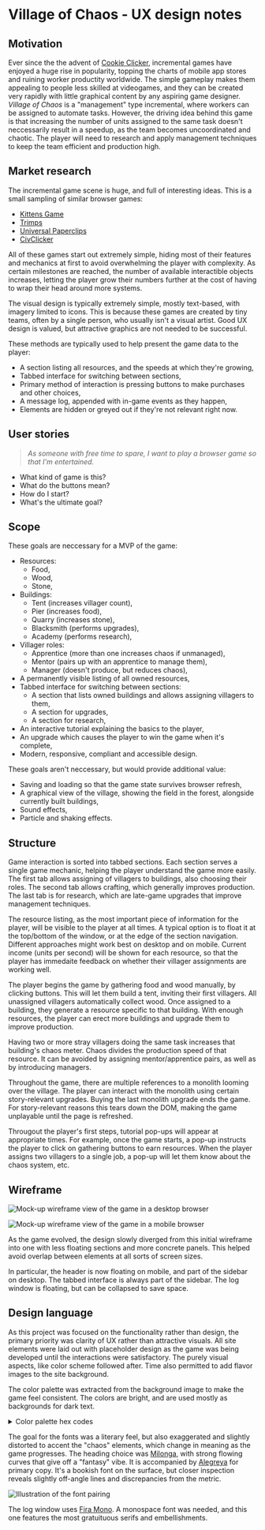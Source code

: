 # Village of Chaos - UX design notes

## Motivation

Ever since the the advent of [Cookie Clicker](https://orteil.dashnet.org/cookieclicker/), incremental games have enjoyed a huge rise in popularity, topping the charts of mobile app stores and ruining worker productity worldwide. The simple gameplay makes them appealing to people less skilled at videogames, and they can be created very rapidly with little graphical content by any aspiring game designer. _Village of Chaos_ is a "management" type incremental, where workers can be assigned to automate tasks. However, the driving idea behind this game is that increasing the number of units assigned to the same task doesn't neccessarily result in a speedup, as the team becomes uncoordinated and chaotic. The player will need to research and apply management techniques to keep the team efficient and production high.

## Market research

The incremental game scene is huge, and full of interesting ideas. This is a small sampling of similar browser games:

-   [Kittens Game](https://kittensgame.com/web/)
-   [Trimps](https://trimps.github.io)
-   [Universal Paperclips](https://www.decisionproblem.com/paperclips/index2.html)
-   [CivClicker](https://cheerfulghost.github.io/civ-clicker/index.html)

All of these games start out extremely simple, hiding most of their features and mechanics at first to avoid overwhelming the player with complexity. As certain milestones are reached, the number of available interactible objects increases, letting the player grow their numbers further at the cost of having to wrap their head around more systems.

The visual design is typically extremely simple, mostly text-based, with imagery limited to icons. This is because these games are created by tiny teams, often by a single person, who usually isn't a visual artist. Good UX design is valued, but attractive graphics are not needed to be successful.

These methods are typically used to help present the game data to the player:

-   A section listing all resources, and the speeds at which they're growing,
-   Tabbed interface for switching between sections,
-   Primary method of interaction is pressing buttons to make purchases and other choices,
-   A message log, appended with in-game events as they happen,
-   Elements are hidden or greyed out if they're not relevant right now.

## User stories

> _As someone with free time to spare, I want to play a browser game so that I'm entertained._

-   What kind of game is this?
-   What do the buttons mean?
-   How do I start?
-   What's the ultimate goal?

## Scope

These goals are neccessary for a MVP of the game:

-   Resources:
    -   Food,
    -   Wood,
    -   Stone,
-   Buildings:
    -   Tent (increases villager count),
    -   Pier (increases food),
    -   Quarry (increases stone),
    -   Blacksmith (performs upgrades),
    -   Academy (performs research),
-   Villager roles:
    -   Apprentice (more than one increases chaos if unmanaged),
    -   Mentor (pairs up with an apprentice to manage them),
    -   Manager (doesn't produce, but reduces chaos),
-   A permanently visible listing of all owned resources,
-   Tabbed interface for switching between sections:
    -   A section that lists owned buildings and allows assigning villagers to them,
    -   A section for upgrades,
    -   A section for research,
-   An interactive tutorial explaining the basics to the player,
-   An upgrade which causes the player to win the game when it's complete,
-   Modern, responsive, compliant and accessible design.

These goals aren't neccessary, but would provide additional value:

-   Saving and loading so that the game state survives browser refresh,
-   A graphical view of the village, showing the field in the forest, alongside currently built buildings,
-   Sound effects,
-   Particle and shaking effects.

## Structure

Game interaction is sorted into tabbed sections. Each section serves a single game mechanic, helping the player understand the game more easily. The first tab allows assigning of villagers to buildings, also choosing their roles. The second tab allows crafting, which generally improves production. The last tab is for research, which are late-game upgrades that improve management techniques.

The resource listing, as the most important piece of information for the player, will be visible to the player at all times. A typical option is to float it at the top/bottom of the window, or at the edge of the section navigation. Different approaches might work best on desktop and on mobile. Current income (units per second) will be shown for each resource, so that the player has immedaite feedback on whether their villager assignments are working well.

The player begins the game by gathering food and wood manually, by clicking buttons. This will let them build a tent, inviting their first villagers. All unassigned villagers automatically collect wood. Once assigned to a building, they generate a resource specific to that building. With enough resources, the player can erect more buildings and upgrade them to improve production.

Having two or more stray villagers doing the same task increases that building's chaos meter. Chaos divides the production speed of that resource. It can be avoided by assigning mentor/apprentice pairs, as well as by introducing managers.

Throughout the game, there are multiple references to a monolith looming over the village. The player can interact with the monolith using certain story-relevant upgrades. Buying the last monolith upgrade ends the game. For story-relevant reasons this tears down the DOM, making the game unplayable until the page is refreshed.

Througout the player's first steps, tutorial pop-ups will appear at appropriate times. For example, once the game starts, a pop-up instructs the player to click on gathering buttons to earn resources. When the player assigns two villagers to a single job, a pop-up will let them know about the chaos system, etc.

## Wireframe

![Mock-up wireframe view of the game in a desktop browser](wireframes/desktop.png)

![Mock-up wireframe view of the game in a mobile browser](wireframes/mobile.png)

As the game evolved, the design slowly diverged from this initial wireframe into one with less floating sections and more concrete panels. This helped avoid overlap between elements at all sorts of screen sizes.

In particular, the header is now floating on mobile, and part of the sidebar on desktop. The tabbed interface is always part of the sidebar. The log window is floating, but can be collapsed to save space.

## Design language

As this project was focused on the functionality rather than design, the primary priority was clarity of UX rather than attractive visuals. All site elements were laid out with placeholder design as the game was being developed until the interactions were satisfactory. The purely visual aspects, like color scheme followed after. Time also permitted to add flavor images to the site background.

The color palette was extracted from the background image to make the game feel consistent. The colors are bright, and are used mostly as backgrounds for dark text.

<details><summary>Color palette hex codes</summary>

-   Text color: `#201711`,
-   Primary color: `#768c38`,
-   Primary color highlight: `#b3c55a`,
-   Secondary color: `#349097`,
-   Secondary color highlight: `#4dd7e1`,
-   Active element color: `#e7fffc`,
-   Inactive element color: `#a8bab8`,
-   Resource color (wood): `#5a2800`,
-   Resource color (food): `#00444a`,
-   Resource color (stone): `#37173c`.

</details>

The goal for the fonts was a literary feel, but also exaggerated and slightly distorted to accent the "chaos" elements, which change in meaning as the game progresses. The heading choice was [Milonga](https://fonts.google.com/specimen/Milonga), with strong flowing curves that give off a "fantasy" vibe. It is accompanied by [Alegreya](https://fonts.google.com/specimen/Alegreya) for primary copy. It's a bookish font on the surface, but closer inspection reveals slightly off-angle lines and discrepancies from the metric.

![Illustration of the font pairing](fonts.png)

The log window uses [Fira Mono](https://fonts.google.com/specimen/Fira+Mono). A monospace font was needed, and this one features the most gratuituous serifs and embellishments.
